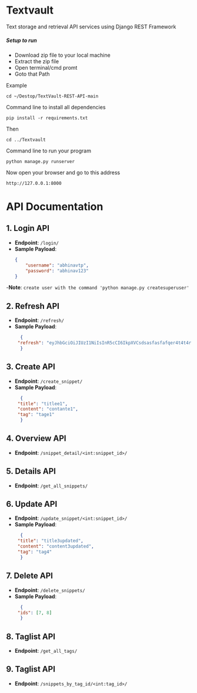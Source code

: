 

# Textvault
Text storage and retrieval API services using Django REST Framework



##### Setup to run

- Download zip file to your local machine
- Extract the zip file
- Open terminal/cmd promt
- Goto that Path

Example

```
cd ~/Destop/TextVault-REST-API-main
```


Command line to install all dependencies
```
pip install -r requirements.txt
```

Then
```
cd ../Textvault
```

Command line to run your program
```
python manage.py runserver
```

Now open your browser and go to this address
```
http://127.0.0.1:8000
```


# API Documentation

## 1. Login API
- **Endpoint**: `/login/`
- **Sample Payload**:
  ```json
  {
      "username": "abhinavtp",
      "password": "abhinav123"
  }

-**Note**: `create user with the command 'python manage.py createsuperuser'`

## 2. Refresh API
- **Endpoint**: `/refresh/`
- **Sample Payload**:
  ```json
    {
   "refresh": "eyJhbGciOiJIUzI1NiIsInR5cCI6IkpXVCsdsasfasfafqer4t4t4rtergrgsrgswetgwtgrsrgvsfgdfgdghdfhdfhd"
    }

## 3. Create API
- **Endpoint**: `/create_snippet/`
- **Sample Payload**:
  ```json
    {
   "title": "titlee1",
   "content": "contante1",
   "tag": "tage1"
    }   

## 4. Overview API
- **Endpoint**: `/snippet_detail/<int:snippet_id>/`

## 5. Details API
- **Endpoint**: `/get_all_snippets/`

## 6. Update API
- **Endpoint**: `/update_snippet/<int:snippet_id>/`
- **Sample Payload**:
  ```json
    {
   "title": "title3updated",
   "content": "content3updated",
   "tag": "tag4"
    }

## 7. Delete API
- **Endpoint**: `/delete_snippets/`
- **Sample Payload**:
  ```json
    {
   "ids": [7, 8]
    }

## 8. Taglist API
- **Endpoint**: `/get_all_tags/`

## 9. Taglist API
- **Endpoint**: `/snippets_by_tag_id/<int:tag_id>/`


